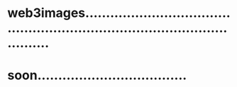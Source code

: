 # web3images..................................................................................................
# soon....................................
